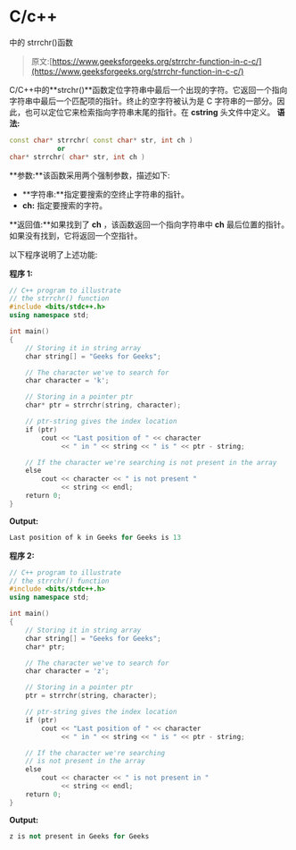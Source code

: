 # C/c++

中的 strrchr()函数

> 原文:[https://www.geeksforgeeks.org/strrchr-function-in-c-c/](https://www.geeksforgeeks.org/strrchr-function-in-c-c/)

C/C++中的**strchr()**函数定位字符串中最后一个出现的字符。它返回一个指向字符串中最后一个匹配项的指针。终止的空字符被认为是 C 字符串的一部分。因此，也可以定位它来检索指向字符串末尾的指针。在 **cstring** 头文件中定义。
**语法:**

```cpp
const char* strrchr( const char* str, int ch )
            or
char* strrchr( char* str, int ch )

```

**参数:**该函数采用两个强制参数，描述如下:

*   **字符串:**指定要搜索的空终止字符串的指针。
*   **ch:** 指定要搜索的字符。

**返回值:**如果找到了 **ch** ，该函数返回一个指向字符串中 **ch** 最后位置的指针。如果没有找到，它将返回一个空指针。

以下程序说明了上述功能:

**程序 1:**

```cpp
// C++ program to illustrate
// the strrchr() function
#include <bits/stdc++.h>
using namespace std;

int main()
{
    // Storing it in string array
    char string[] = "Geeks for Geeks";

    // The character we've to search for
    char character = 'k';

    // Storing in a pointer ptr
    char* ptr = strrchr(string, character);

    // ptr-string gives the index location
    if (ptr)
        cout << "Last position of " << character
             << " in " << string << " is " << ptr - string;

    // If the character we're searching is not present in the array
    else
        cout << character << " is not present "
             << string << endl;
    return 0;
}
```

**Output:**

```cpp
Last position of k in Geeks for Geeks is 13

```

**程序 2:**

```cpp
// C++ program to illustrate 
// the strrchr() function
#include <bits/stdc++.h>
using namespace std;

int main()
{
    // Storing it in string array
    char string[] = "Geeks for Geeks";
    char* ptr;

    // The character we've to search for
    char character = 'z';

    // Storing in a pointer ptr
    ptr = strrchr(string, character);

    // ptr-string gives the index location
    if (ptr)
        cout << "Last position of " << character
             << " in " << string << " is " << ptr - string;

    // If the character we're searching
    // is not present in the array
    else
        cout << character << " is not present in "
             << string << endl;
    return 0;
}
```

**Output:**

```cpp
z is not present in Geeks for Geeks

```